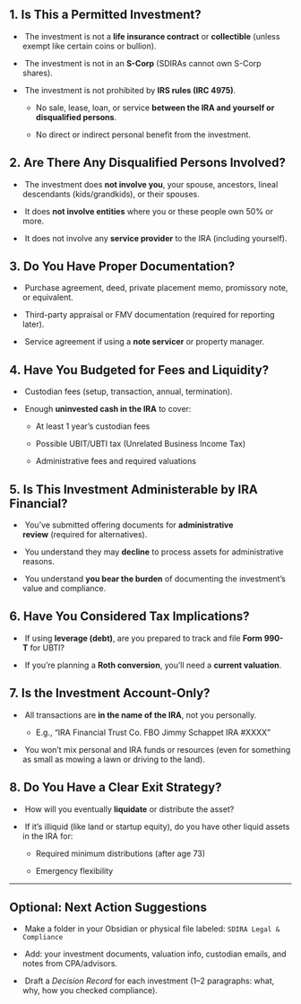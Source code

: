 
## 1. **Is This a Permitted Investment?**

-  The investment is not a **life insurance contract** or **collectible** (unless exempt like certain coins or bullion).
    
-  The investment is not in an **S-Corp** (SDIRAs cannot own S-Corp shares).
    
-  The investment is not prohibited by **IRS rules (IRC 4975)**.
    
    - No sale, lease, loan, or service **between the IRA and yourself or disqualified persons**.
        
    - No direct or indirect personal benefit from the investment.
        

## 2. **Are There Any Disqualified Persons Involved?**

-  The investment does **not involve you**, your spouse, ancestors, lineal descendants (kids/grandkids), or their spouses.
    
-  It does **not involve entities** where you or these people own 50% or more.
    
-  It does not involve any **service provider** to the IRA (including yourself).
    

## 3. **Do You Have Proper Documentation?**

-  Purchase agreement, deed, private placement memo, promissory note, or equivalent.
    
-  Third-party appraisal or FMV documentation (required for reporting later).
    
-  Service agreement if using a **note servicer** or property manager.
    

## 4. **Have You Budgeted for Fees and Liquidity?**

-  Custodian fees (setup, transaction, annual, termination).
    
-  Enough **uninvested cash in the IRA** to cover:
    
    - At least 1 year’s custodian fees
        
    - Possible UBIT/UBTI tax (Unrelated Business Income Tax)
        
    - Administrative fees and required valuations
        

## 5. **Is This Investment Administerable by IRA Financial?**

-  You’ve submitted offering documents for **administrative review** (required for alternatives).
    
-  You understand they may **decline** to process assets for administrative reasons.
    
-  You understand **you bear the burden** of documenting the investment’s value and compliance.
    

## 6. **Have You Considered Tax Implications?**

-  If using **leverage (debt)**, are you prepared to track and file **Form 990-T** for UBTI?
    
-  If you’re planning a **Roth conversion**, you’ll need a **current valuation**.
    

## 7. **Is the Investment Account-Only?**

-  All transactions are **in the name of the IRA**, not you personally.
    
    - E.g., “IRA Financial Trust Co. FBO Jimmy Schappet IRA #XXXX”
        
-  You won’t mix personal and IRA funds or resources (even for something as small as mowing a lawn or driving to the land).
    

## 8. **Do You Have a Clear Exit Strategy?**

-  How will you eventually **liquidate** or distribute the asset?
    
-  If it’s illiquid (like land or startup equity), do you have other liquid assets in the IRA for:
    
    - Required minimum distributions (after age 73)
        
    - Emergency flexibility
        

---

## Optional: Next Action Suggestions

-  Make a folder in your Obsidian or physical file labeled: `SDIRA Legal & Compliance`
    
-  Add: your investment documents, valuation info, custodian emails, and notes from CPA/advisors.
    
-  Draft a _Decision Record_ for each investment (1–2 paragraphs: what, why, how you checked compliance).